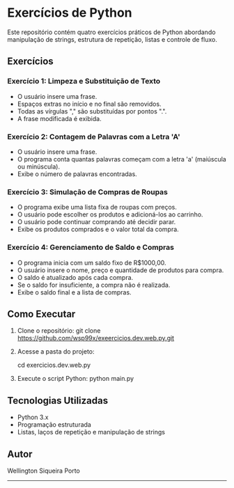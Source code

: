 # Exercícios de Python

Este repositório contém quatro exercícios práticos de Python abordando manipulação de strings, estrutura de repetição, listas e controle de fluxo.

## Exercícios

### Exercício 1: Limpeza e Substituição de Texto
- O usuário insere uma frase.
- Espaços extras no início e no final são removidos.
- Todas as vírgulas "," são substituídas por pontos ".".
- A frase modificada é exibida.

### Exercício 2: Contagem de Palavras com a Letra 'A'
- O usuário insere uma frase.
- O programa conta quantas palavras começam com a letra 'a' (maiúscula ou minúscula).
- Exibe o número de palavras encontradas.

### Exercício 3: Simulação de Compras de Roupas
- O programa exibe uma lista fixa de roupas com preços.
- O usuário pode escolher os produtos e adicioná-los ao carrinho.
- O usuário pode continuar comprando até decidir parar.
- Exibe os produtos comprados e o valor total da compra.

### Exercício 4: Gerenciamento de Saldo e Compras
- O programa inicia com um saldo fixo de R$1000,00.
- O usuário insere o nome, preço e quantidade de produtos para compra.
- O saldo é atualizado após cada compra.
- Se o saldo for insuficiente, a compra não é realizada.
- Exibe o saldo final e a lista de compras.

## Como Executar
1. Clone o repositório:
git clone https://github.com/wsp99x/exeercicios.dev.web.py.git

2. Acesse a pasta do projeto:

   cd exercicios.dev.web.py

3. Execute o script Python:
   python main.py

## Tecnologias Utilizadas
- Python 3.x
- Programação estruturada
- Listas, laços de repetição e manipulação de strings

## Autor
Wellington Siqueira Porto 

---

